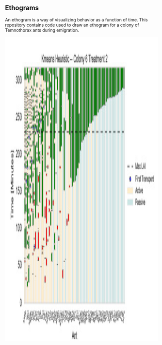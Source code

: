 ## Ethograms
An ethogram is a way of visualizing behavior as a function of time. This repository contains code used to draw an ethogram for a colony of Temnothorax ants during emigration.

<img src="https://github.com/jakehanson/Ethograms/blob/master/results/heuristic/col6_t2.jpg" alt="alt text" width=1000 height=1000>
